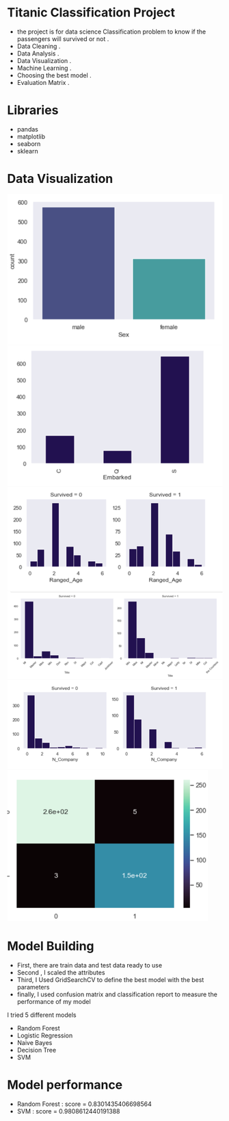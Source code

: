 # Titanic Classification Project
* the project is for data science Classification problem to know if the passengers will survived or not .
* Data Cleaning .
* Data Analysis .
* Data Visualization .
* Machine Learning .
* Choosing the best model . 
* Evaluation Matrix .

# Libraries
* pandas  
* matplotlib 
* seaborn 
* sklearn

# Data Visualization
![](https://github.com/AhmedKKhalid/Titanic/blob/main/ScreenShots/1.PNG) ![](https://github.com/AhmedKKhalid/Titanic/blob/main/ScreenShots/2.PNG)
![](https://github.com/AhmedKKhalid/Titanic/blob/main/ScreenShots/3.PNG) ![](https://github.com/AhmedKKhalid/Titanic/blob/main/ScreenShots/4.PNG)
![](https://github.com/AhmedKKhalid/Titanic/blob/main/ScreenShots/5.PNG) ![](https://github.com/AhmedKKhalid/Titanic/blob/main/ScreenShots/6.PNG)

# Model Building
* First, there are train data and test data ready to use 
* Second , I scaled the attributes 
* Third, I Used GridSearchCV to define the best model with the best parameters 
* finally, I used confusion matrix and classification report to measure the performance of my model

I tried 5 different models 
 * Random Forest 
 * Logistic Regression
 * Naive Bayes
 * Decision Tree 
 * SVM

# Model performance 
 * Random Forest : score = 0.8301435406698564 
 * SVM : score = 0.9808612440191388
 

